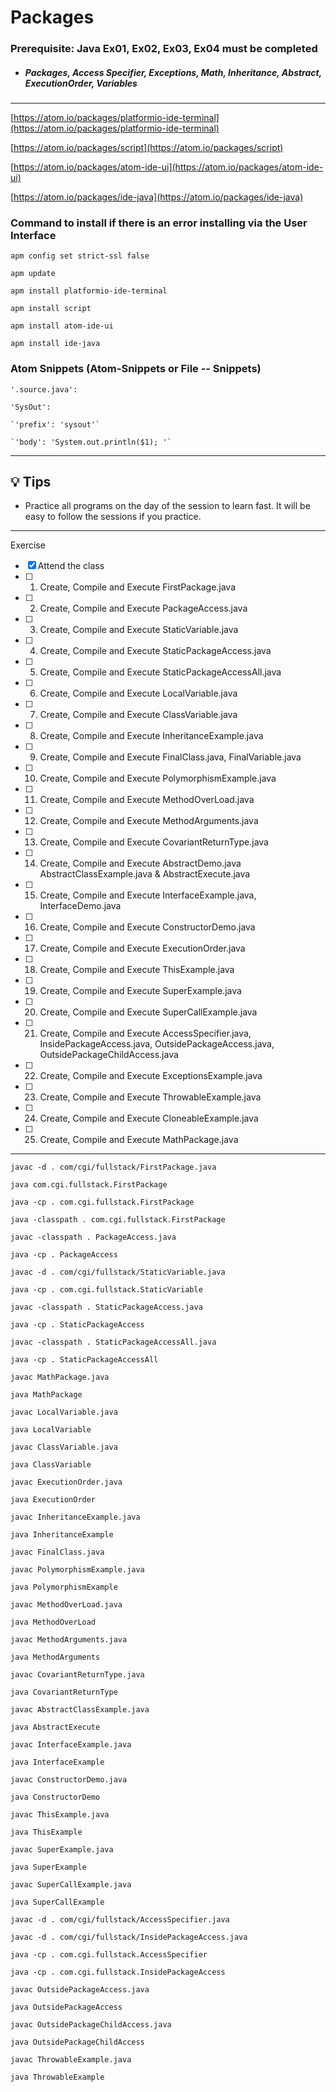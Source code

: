 # Packages 

### **Prerequisite:** Java Ex01, Ex02, Ex03, Ex04 must be completed


- ##### Packages, Access Specifier, Exceptions, Math, Inheritance, Abstract, ExecutionOrder, Variables 


 
 ---

 [https://atom.io/packages/platformio-ide-terminal](https://atom.io/packages/platformio-ide-terminal)

 [https://atom.io/packages/script](https://atom.io/packages/script)

 [https://atom.io/packages/atom-ide-ui](https://atom.io/packages/atom-ide-ui)

 [https://atom.io/packages/ide-java](https://atom.io/packages/ide-java)


### Command to install if there is an error installing via the User Interface

`apm config set strict-ssl false`

`apm update`

`apm install platformio-ide-terminal`

`apm install script`

`apm install atom-ide-ui`

`apm install ide-java`


 ### Atom Snippets (Atom-Snippets or File -- Snippets)


 `'.source.java':`

  `'SysOut':`

    `'prefix': 'sysout'`

    `'body': 'System.out.println($1); '`

 ---

 ## :bulb: Tips

 - Practice all programs on the day of the session to learn fast. It will be easy to follow the sessions if you practice.

 ---
 Exercise
 - [x] Attend the class
 - [ ] 1) Create, Compile and Execute  FirstPackage.java
 - [ ] 2) Create, Compile and Execute  PackageAccess.java
 - [ ] 3) Create, Compile and Execute  StaticVariable.java
 - [ ] 4) Create, Compile and Execute  StaticPackageAccess.java
 - [ ] 5) Create, Compile and Execute  StaticPackageAccessAll.java
 - [ ] 6) Create, Compile and Execute  LocalVariable.java
 - [ ] 7) Create, Compile and Execute  ClassVariable.java
 - [ ] 8) Create, Compile and Execute  InheritanceExample.java
 - [ ] 9) Create, Compile and Execute  FinalClass.java, FinalVariable.java
 - [ ] 10) Create, Compile and Execute  PolymorphismExample.java
 - [ ] 11) Create, Compile and Execute  MethodOverLoad.java
 - [ ] 12) Create, Compile and Execute  MethodArguments.java
 - [ ] 13) Create, Compile and Execute  CovariantReturnType.java
 - [ ] 14) Create, Compile and Execute  AbstractDemo.java AbstractClassExample.java & AbstractExecute.java
 - [ ] 15) Create, Compile and Execute  InterfaceExample.java, InterfaceDemo.java
 - [ ] 16) Create, Compile and Execute  ConstructorDemo.java
 - [ ] 17) Create, Compile and Execute  ExecutionOrder.java
 - [ ] 18) Create, Compile and Execute  ThisExample.java
 - [ ] 19) Create, Compile and Execute  SuperExample.java
 - [ ] 20) Create, Compile and Execute  SuperCallExample.java
 - [ ] 21) Create, Compile and Execute  AccessSpecifier.java, InsidePackageAccess.java, OutsidePackageAccess.java, OutsidePackageChildAccess.java
 - [ ] 22) Create, Compile and Execute  ExceptionsExample.java
 - [ ] 23) Create, Compile and Execute  ThrowableExample.java
 - [ ] 24) Create, Compile and Execute  CloneableExample.java 
 - [ ] 25) Create, Compile and Execute  MathPackage.java
 

---

`javac -d . com/cgi/fullstack/FirstPackage.java`

`java com.cgi.fullstack.FirstPackage`

`java -cp . com.cgi.fullstack.FirstPackage`

`java -classpath . com.cgi.fullstack.FirstPackage`


`javac -classpath . PackageAccess.java`

`java -cp . PackageAccess`


`javac -d . com/cgi/fullstack/StaticVariable.java`

`java -cp . com.cgi.fullstack.StaticVariable`

`javac -classpath . StaticPackageAccess.java`

`java -cp . StaticPackageAccess`

`javac -classpath . StaticPackageAccessAll.java`

`java -cp . StaticPackageAccessAll`

`javac MathPackage.java`

`java MathPackage`


`javac LocalVariable.java`

`java LocalVariable`

`javac ClassVariable.java`

`java ClassVariable`

`javac ExecutionOrder.java`

`java ExecutionOrder`

`javac InheritanceExample.java`

`java InheritanceExample`

`javac FinalClass.java`

`javac PolymorphismExample.java`

`java PolymorphismExample`

`javac MethodOverLoad.java`

`java MethodOverLoad`

`javac MethodArguments.java`

`java MethodArguments`


`javac CovariantReturnType.java`

`java CovariantReturnType`

`javac AbstractClassExample.java`

`java AbstractExecute `

`javac InterfaceExample.java`

`java InterfaceExample`

`javac ConstructorDemo.java`

`java ConstructorDemo`

`javac ThisExample.java`

`java ThisExample`


`javac SuperExample.java`

`java SuperExample`

`javac SuperCallExample.java`

`java SuperCallExample`

`javac -d . com/cgi/fullstack/AccessSpecifier.java`

`javac -d . com/cgi/fullstack/InsidePackageAccess.java`

`java -cp . com.cgi.fullstack.AccessSpecifier`

`java -cp . com.cgi.fullstack.InsidePackageAccess`

`javac OutsidePackageAccess.java`

`java OutsidePackageAccess`

`javac OutsidePackageChildAccess.java`

`java OutsidePackageChildAccess`

`javac ThrowableExample.java`

`java ThrowableExample`



